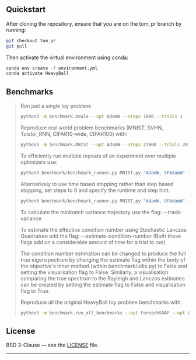 
## Quickstart
After cloning the repository, ensure that you are on the tom_pr branch by running:

```bash
git checkout tom_pr
git pull
```

Then activate the virtual environment using conda:

```bash
conda env create -f environment.yml
conda activate HeavyBall
```

## Benchmarks

>  Run just a single toy problem:
>  ```bash
> python3 -m benchmark.beale --opt AdamW --steps 1000 --trials 1
> ```
> Reproduce real world problem benchmarks (MNIST, SVHN, Tolstoi_RNN, CIFAR10-wide, CIFAR100) with:
>  ```bash
> python3 -m benchmark.MNIST --opt AdamW --steps 27000 --trials 20
> ```
>
> To efficiently run multiple repeats of an experiment over multiple optimizers use:
> ```bash
> python3 benchmark/benchmark_runner.py MNIST.py "AdamW, SFAdamW" --runs-per-optimizer=3 --runtime-limit=99999 --trials=20 --step-hint=27000 --steps=27000
> ```
> Alternatively to use time based stopping rather than step based stopping, set steps to 0 and specify the runtime and step hint:
> ```bash
> python3 benchmark/benchmark_runner.py MNIST.py "AdamW, SFAdamW" --runs-per-optimizer=3 --runtime-limit=472 --trials=20 --step-hint=27000 --steps=0
> ```
> To calculate the minibatch variance trajectory use the flag: --track-variance
> 
> To estimate the effective condition number using Stochastic Lanczos Quadrature add the flag: --estimate-condition-number
> (Both these flags add on a considerable amount of time for a trial to run)
> 
> The condition number estimation can be changed to produce the full true eigenspectrum by changing the estimate flag within the body of the objective's inner method (within benchmark/utils.py) to False and setting the visualisation flag to False.
> Similarly, a visualisation comparing the true spectrum to the Rayleigh and Lanczos estimates can be created by setting the estimate flag to False and visualisation flag to True.
>
>  Reproduce all the original HeavyBall toy problem benchmarks with:
> ```bash
> python3 -m benchmark.run_all_benchmarks --opt ForeachSOAP --opt LaProp --opt AdamW --opt Muon --opt ForeachCachedNewtonPSGD  --opt RMSprop --opt OrthoLaProp --opt ForeachSFAdamW --opt ForeachADOPT --opt LaPropOrtho --opt CachedPSGDKron --opt SignLaProp --opt ForeachSOLP --opt PSGDLRA --opt NewtonPSGDLRA --opt NewtonHybrid2PSGDKron --opt NewtonHybrid2PSGDLRA --opt mars-NewtonHybrid2PSGDLRA --opt MSAMLaProp --opt mars-adaptive-NewtonHybrid2PSGDKron  --opt mars-ortho-NewtonHybrid2PSGDKron --opt MuonLaProp --opt mars-unscaled-NewtonHybrid2PSGDKron --opt mars-NewtonHybrid2PSGDKron --opt cautious-AdamW --opt unscaled_cautious-AdamW --opt mars-AdamW  --dtype float32 --steps 1000000 --trials 1000 --parallelism 256 --seeds 1 --difficulties trivial --difficulties easy --difficulties medium --difficulties hard --difficulties extreme --difficulties nightmare --timeout 2880
> ```
> 


## License

BSD 3-Clause — see the [LICENSE](LICENSE) file.

---


[pypi]: https://pypi.org/project/heavyball/
[license]: LICENSE
[tracker]: https://github.com/HomebrewML/HeavyBall/issues
